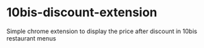 # 10bis-discount-extension
Simple chrome extension to display the price after discount in 10bis restaurant menus
